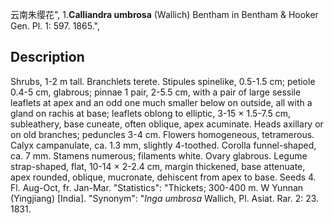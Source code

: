 云南朱缨花",
1.**Calliandra umbrosa** (Wallich) Bentham in Bentham & Hooker Gen. Pl. 1: 597. 1865.",

## Description
Shrubs, 1-2 m tall. Branchlets terete. Stipules spinelike, 0.5-1.5 cm; petiole 0.4-5 cm, glabrous; pinnae 1 pair, 2-5.5 cm, with a pair of large sessile leaflets at apex and an odd one much smaller below on outside, all with a gland on rachis at base; leaflets oblong to elliptic, 3-15 × 1.5-7.5 cm, subleathery, base cuneate, often oblique, apex acuminate. Heads axillary or on old branches; peduncles 3-4 cm. Flowers homogeneous, tetramerous. Calyx campanulate, ca. 1.3 mm, slightly 4-toothed. Corolla funnel-shaped, ca. 7 mm. Stamens numerous; filaments white. Ovary glabrous. Legume strap-shaped, flat, 10-14 × 2-2.4 cm, margin thickened, base attenuate, apex rounded, oblique, mucronate, dehiscent from apex to base. Seeds 4. Fl. Aug-Oct, fr. Jan-Mar.
  "Statistics": "Thickets; 300-400 m. W Yunnan (Yingjiang) [India].
  "Synonym": "*Inga umbrosa* Wallich, Pl. Asiat. Rar. 2: 23. 1831.
